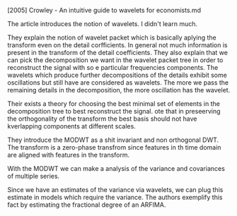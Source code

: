 [2005] Crowley - An intuitive guide to wavelets for economists.md

The article introduces the notion of wavelets. I didn't learn much. 

They explain the notion of wavelet packet which is basically aplying the transform even on the detail corfficients.
In general not much information is present in the transform of the detail coefficients. 
They also explain that we can pick the decomposition we want in the wavelet packet tree in order to reconstruct the signal with so e particular frequencies components. 
The wavelets which produce further decompositions of the details exhibit some oscillations but still have are considered as wavelets. The more we pass the remaining details in the decomposition, the more oscillation has the wavelet.

Their exists a theory for choosing the best minimal set of elements in the decomposition tree to best reconstruct the signal.
 ote that in preseerving the orthogonality of the transform the best basis should not have kverlapping components at different scales.
 
 They introduce the MODWT as a shit invariant and non orthogonal DWT. The transform is a zero-phase transfrom since features in th time domain are aligned with features in the transform.
 
 With the MODWT we can make a analysis of the variance and covariances of multiple series.
 
 Since we have an estimates of the variance via wavelets, we can plug this estimate in models which require the variance. The authors exemplify this fact by estimating the fractional degree of an ARFIMA.
 
 
